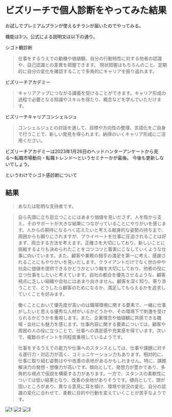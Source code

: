 # ビズリーチで個人診断をやってみた結果

お試しでプレミアムプランが使えるチラシが届いたのでやってみる。

機能は3つ。公式による説明文は以下の通り。

シゴト観診断

> 仕事をするうえでの動機や価値観、自分の行動特性に対する他者の認識や、自己認識との差異を把握できます。
現状把握はもちろんのこと、定期的に自分の変化を確認することで多角的にキャリアを振り返れます。

ビズリーチアカデミー

> キャリアアップにつながる講義を受けることができます。キャリア形成の過程で必要となる知識やスキルを得たり、概念などを学んでいただけます。

ビズリーチキャリアコンシェルジュ

> コンシェルジュとの対話を通して、目標や方向性の整理、言語化をご自身で行うことで、新しい発見を得られます。納得のいくキャリア形成にご活用ください。

ビズリーチアカデミーは2023年1月26日のヘッドハンターアンケートから見る〜転職市場動向・転職トレンド〜というセミナーかが最後。
今後も更新しないでしょう。

というわけでシゴト感診断について

## 結果

> あなたは聡明な支持者です。

> 自ら先頭に立ち目立つことにはあまり価値を見いださず、人を陰から支え、そのサポートが大きな結果につながっていることにやりがいを感じます。人からの期待になるべく応えたいと考える献身的な姿勢の持ち主で、周囲からも頼りにされますが、プライベートを仕事に圧迫されることは好まず、両立する方法を考えます。正確さを大切にしており、新しいことに挑戦するよりも決められたことをコツコツと着実にこなしていくような仕事に向いています。また、顧客や業務の相手の満足を第一に考え、感謝されることにもやりがいを見いだします。クライアントだけでなく世の中や社会に価値を提供できるかどうかという軸を大切にしており、他者の役に立つ仕事をしたいと考えています。自社の都合を優先させるような、顧客視点に乏しい組織や会社にはあまり向きません。顧客を深く知り、寄り添うことで、どうしたら顧客のためになるか、満足してもらえるかを追求していくことを好みます。


> 働くことにおいて優先度が高いのは職場環境に関する要素で、一緒に仕事がしたいと思える優秀な人材がいるかどうかや、その環境下で刺激を受けられるかどうかを重視します。また、企業理念や価値観に共感できる職場・会社にも魅力を感じます。仕事内容に関する要素については、顧客や周囲の人の役に立つことで、仕事への満足感や充実感を得ています。次いで、複数のポイントを同程度重視しているようです。


> 仕事をするうえでの能力や仕事へのスタンスとしては、仕事や課題に対する遂行力・対応力が高く、コミュニケーション力もあります。相対的に、仕事に取り組む姿勢はやや改善の余地があるかもしれません。特に、課題解決力の発想・想像力が高いです。傾向として、発想力が豊かであり、多角的な視点で仮説を構築する力があります。一方で、スタンスの柔軟性については低い結果となり、改善の余地がありそうです。傾向として、頭が固いところがあり、異なる意見に耳を傾け、環境や状況の変化、自分の認識の変化に合わせて、柔軟に目的や行動を変えていくことが苦手なようです。

![1](https://github.com/user-attachments/assets/9d316e61-0341-4e61-90fe-b492c3c50632)
![2](https://github.com/user-attachments/assets/f1e5e57d-0961-45e2-93fd-e69d18dd631a)
![3](https://github.com/user-attachments/assets/4e254046-3bca-4fd3-a971-487f16bea400)
